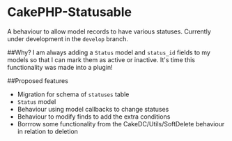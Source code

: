 CakePHP-Statusable
==================

A behaviour to allow model records to have various statuses. Currently under development in the `develop` branch.

##Why?
I am always adding a `Status` model and `status_id` fields to my models so that I can mark them as active or inactive. It's time this functionality was made into a plugin!

##Proposed features
* Migration for schema of `statuses` table
* `Status` model
* Behaviour using model callbacks to change statuses
* Behaviour to modify finds to add the extra conditions
* Borrrow some functionality from the CakeDC/Utils/SoftDelete behaviour in relation to deletion
